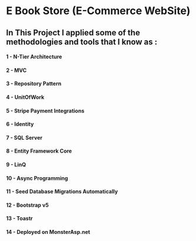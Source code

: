 # E Book Store (E-Commerce WebSite)

## In This Project I applied some of the methodologies and tools that I know as : 

#### 1 - N-Tier Architecture 
#### 2 - MVC
#### 3 - Repository Pattern
#### 4 - UnitOfWork
#### 5 - Stripe Payment Integrations 
#### 6 - Identity
#### 7 - SQL Server
#### 8 - Entity Framework Core
#### 9 - LinQ
#### 10 - Async Programming 
#### 11 - Seed Database Migrations Automatically
#### 12 - Bootstrap v5
#### 13 - Toastr
#### 14 - Deployed on MonsterAsp.net
